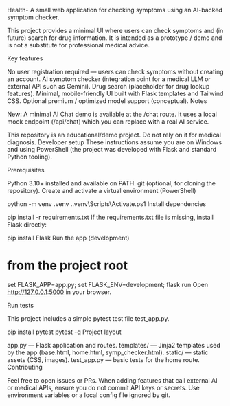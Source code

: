 Health-
A small web application for checking symptoms using an AI-backed symptom checker.

This project provides a minimal UI where users can check symptoms and (in future) search for drug information. It is intended as a prototype / demo and is not a substitute for professional medical advice.

Key features

No user registration required — users can check symptoms without creating an account.
AI symptom checker (integration point for a medical LLM or external API such as Gemini).
Drug search (placeholder for drug lookup features).
Minimal, mobile-friendly UI built with Flask templates and Tailwind CSS.
Optional premium / optimized model support (conceptual).
Notes

New: A minimal AI Chat demo is available at the /chat route. It uses a local mock endpoint (/api/chat) which you can replace with a real AI service.

This repository is an educational/demo project. Do not rely on it for medical diagnosis.
Developer setup
These instructions assume you are on Windows and using PowerShell (the project was developed with Flask and standard Python tooling).

Prerequisites

Python 3.10+ installed and available on PATH.
git (optional, for cloning the repository).
Create and activate a virtual environment (PowerShell)

python -m venv .venv
.\.venv\Scripts\Activate.ps1
Install dependencies

pip install -r requirements.txt
If the requirements.txt file is missing, install Flask directly:

pip install Flask
Run the app (development)

# from the project root
set FLASK_APP=app.py; set FLASK_ENV=development; flask run
Open http://127.0.0.1:5000 in your browser.

Run tests

This project includes a simple pytest test file test_app.py.

pip install pytest
pytest -q
Project layout

app.py — Flask application and routes.
templates/ — Jinja2 templates used by the app (base.html, home.html, symp_checker.html).
static/ — static assets (CSS, images).
test_app.py — basic tests for the home route.
Contributing

Feel free to open issues or PRs. When adding features that call external AI or medical APIs, ensure you do not commit API keys or secrets. Use environment variables or a local config file ignored by git.
